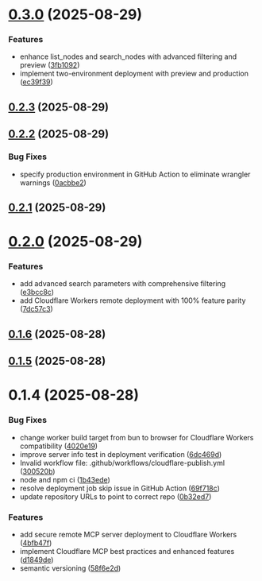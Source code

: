 # [0.3.0](https://github.com/dseeker/mcp-workflowy-remote/compare/v0.2.3...v0.3.0) (2025-08-29)


### Features

* enhance list_nodes and search_nodes with advanced filtering and preview ([3fb1092](https://github.com/dseeker/mcp-workflowy-remote/commit/3fb109241fb3103d424c961984b42a5b2d3898ea))
* implement two-environment deployment with preview and production ([ec39f39](https://github.com/dseeker/mcp-workflowy-remote/commit/ec39f3996b1dbd0f738a3fbf55bef6ba560efbbc))

## [0.2.3](https://github.com/dseeker/mcp-workflowy-remote/compare/v0.2.2...v0.2.3) (2025-08-29)

## [0.2.2](https://github.com/dseeker/mcp-workflowy-remote/compare/v0.2.1...v0.2.2) (2025-08-29)


### Bug Fixes

* specify production environment in GitHub Action to eliminate wrangler warnings ([0acbbe2](https://github.com/dseeker/mcp-workflowy-remote/commit/0acbbe24da7fafb5bf7195593ff756f56bea491b))

## [0.2.1](https://github.com/dseeker/mcp-workflowy-remote/compare/v0.2.0...v0.2.1) (2025-08-29)

# [0.2.0](https://github.com/dseeker/mcp-workflowy-remote/compare/v0.1.6...v0.2.0) (2025-08-29)


### Features

* add advanced search parameters with comprehensive filtering ([e3bcc8c](https://github.com/dseeker/mcp-workflowy-remote/commit/e3bcc8c3ce6e93fc88bb41d7cc45a2b2e60adc60))
* add Cloudflare Workers remote deployment with 100% feature parity ([7dc57c3](https://github.com/dseeker/mcp-workflowy-remote/commit/7dc57c3f5d5d9edb64fb5cb665d634c333755db0))

## [0.1.6](https://github.com/dseeker/mcp-workflowy-remote/compare/v0.1.5...v0.1.6) (2025-08-28)

## [0.1.5](https://github.com/dseeker/mcp-workflowy-remote/compare/v0.1.4...v0.1.5) (2025-08-28)

# 0.1.4 (2025-08-28)


### Bug Fixes

* change worker build target from bun to browser for Cloudflare Workers compatibility ([4020e19](https://github.com/dseeker/mcp-workflowy-remote/commit/4020e19c83963daecd6b3e1633696911ac0c2087))
* improve server info test in deployment verification ([6dc469d](https://github.com/dseeker/mcp-workflowy-remote/commit/6dc469d69a36a2d996554c52b86335aa70bd697f))
* Invalid workflow file: .github/workflows/cloudflare-publish.yml ([300520b](https://github.com/dseeker/mcp-workflowy-remote/commit/300520b568aae8e886fc302cd90128ba2c5e55de))
* node and npm ci ([1b43ede](https://github.com/dseeker/mcp-workflowy-remote/commit/1b43ede8a8aa3612331e670a155c098d95eede27))
* resolve deployment job skip issue in GitHub Action ([69f718c](https://github.com/dseeker/mcp-workflowy-remote/commit/69f718c92101e904b2b5d2aa91ed2057cb9fd617))
* update repository URLs to point to correct repo ([0b32ed7](https://github.com/dseeker/mcp-workflowy-remote/commit/0b32ed7af8150eb7090ae2d703bcdc12b6d2f14d))


### Features

* add secure remote MCP server deployment to Cloudflare Workers ([4bfb47f](https://github.com/dseeker/mcp-workflowy-remote/commit/4bfb47f4c3c9a2c2e0a45941115c7e8126afb59e))
* implement Cloudflare MCP best practices and enhanced features ([d1849de](https://github.com/dseeker/mcp-workflowy-remote/commit/d1849dee2b22f805c0d26d8123b208f0ee624ea3))
* semantic versioning ([58f6e2d](https://github.com/dseeker/mcp-workflowy-remote/commit/58f6e2dd832a2dab24cceae795b1984a6ff0a969))
